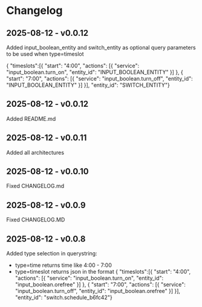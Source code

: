 # Changelog

## 2025-08-12 - v0.0.12 
Added input_boolean_entity and switch_entity as optional query parameters to be used when type=timeslot

{ "timeslots":[{ "start": "4:00", "actions": [{ "service": "input_boolean.turn_on", "entity_id": "INPUT_BOOLEAN_ENTITY" }] }, { "start": "7:00", "actions": [{ "service": "input_boolean.turn_off", "entity_id": "INPUT_BOOLEAN_ENTITY" }] }], "entity_id": "SWITCH_ENTITY"}

## 2025-08-12 - v0.0.12 
Added README.md

## 2025-08-12 - v0.0.11 
Added all architectures

## 2025-08-12 - v0.0.10 
Fixed CHANGELOG.md

## 2025-08-12 - v0.0.9
Fixed CHANGELOG.MD

## 2025-08-12 - v0.0.8

Added type selection in querystring:
- type=time returns time like 4:00 - 7:00
- type=timeslot returns json in the format
    { "timeslots":[{ "start": "4:00", "actions": [{ "service": "input_boolean.turn_on", "entity_id": "input_boolean.orefree" }] }, { "start": "7:00", "actions": [{ "service": "input_boolean.turn_off", "entity_id": "input_boolean.orefree" }] }], "entity_id": "switch.schedule_b6fc42"}